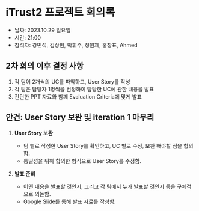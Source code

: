 # iTrust2 프로젝트 회의록

- 날짜: 2023.10.29 일요일
- 시간: 21:00
- 참석자: 강민석, 김상현, 박휘주, 정원제, 홍창표, Ahmed

## 2차 회의 이후 결정 사항
1. 각 팀이 2개씩의 UC를 파악하고, User Story를 작성
2. 각 팀은 담당자 1명씩을 선정하여 담당한 UC에 관한 내용을 발표
3. 간단한 PPT 자료와 함께 Evaluation Criteria에 맞게 발표

## 안건: User Story 보완 및 iteration 1 마무리

1. **User Story 보완**
    - 팀 별로 작성한 User Story를 확인하고, UC 별로 수정, 보완 해야할 점을 합의함.
    - 통일성을 위해 합의한 형식으로 User Story를 수정함.

2. **발표 준비**
    - 어떤 내용을 발표할 것인지, 그리고 각 팀에서 누가 발표할 것인지 등을 구체적으로 의논함.
    - Google Slide를 통해 발표 자료를 작성함.